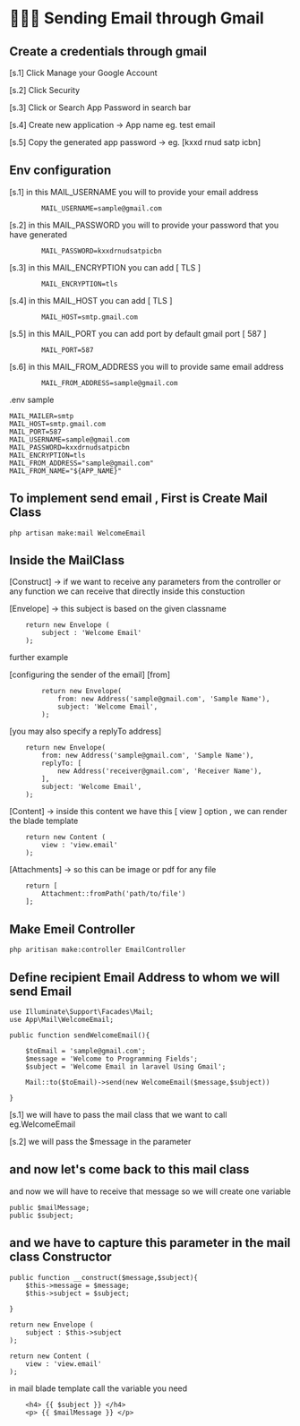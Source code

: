 <h1> 🚀🚀🚀 Sending Email through Gmail </h1>

## Create a credentials through gmail

<p> [s.1] Click Manage your Google Account</p>

<p> [s.2] Click Security </p>

<p> [s.3] Click or Search App Password in search bar </p>

<p> [s.4] Create new application -> App name eg. test email </p>

<p> [s.5] Copy the generated app password -> eg. [kxxd rnud satp icbn] </p>

## Env configuration

<p>    [s.1] in this MAIL_USERNAME you will to provide your email address </p>
            
            MAIL_USERNAME=sample@gmail.com

<p>    [s.2] in this MAIL_PASSWORD you will to provide your password that you have generated </p>

            MAIL_PASSWORD=kxxdrnudsatpicbn

<p>    [s.3] in this MAIL_ENCRYPTION you can add [ TLS ] </p>

            MAIL_ENCRYPTION=tls

<p>    [s.4] in this MAIL_HOST you can add [ TLS ] </p>

            MAIL_HOST=smtp.gmail.com

<p>    [s.5] in this MAIL_PORT you can add port by default gmail port [ 587 ] </p>

            MAIL_PORT=587


<p>    [s.6] in this MAIL_FROM_ADDRESS you will to provide same email address </p>
    
            MAIL_FROM_ADDRESS=sample@gmail.com
        

<p>  .env sample </p>

    MAIL_MAILER=smtp
    MAIL_HOST=smtp.gmail.com
    MAIL_PORT=587
    MAIL_USERNAME=sample@gmail.com
    MAIL_PASSWORD=kxxdrnudsatpicbn
    MAIL_ENCRYPTION=tls
    MAIL_FROM_ADDRESS="sample@gmail.com"
    MAIL_FROM_NAME="${APP_NAME}"


## To implement send email , First is Create Mail Class 

    php artisan make:mail WelcomeEmail

## Inside the MailClass

<p> [Construct] -> if we want to receive any parameters from the controller 
    or any function we can receive that directly inside this constuction </p>


<p> [Envelope] -> this subject is based on the given classname </p>

        return new Envelope (
            subject : 'Welcome Email'
        );

<p> further example </p>

<p>    [configuring the sender of the email] [from] </p>

            return new Envelope(
                from: new Address('sample@gmail.com', 'Sample Name'),
                subject: 'Welcome Email',
            );


<p>     [you may also specify a replyTo address] </p>

        return new Envelope(
            from: new Address('sample@gmail.com', 'Sample Name'),
            replyTo: [
                new Address('receiver@gmail.com', 'Receiver Name'),
            ],
            subject: 'Welcome Email',
        );




<p>   [Content] -> inside this content we have this [ view ] option , we can render the blade template </p>

        return new Content (
            view : 'view.email'
        );


<p>    [Attachments] -> so this can be image or pdf for any file </p>

        return [
            Attachment::fromPath('path/to/file')
        ];

    

## Make Emeil Controller

    php aritisan make:controller EmailController

## Define recipient Email Address to whom we will send Email

    use Illuminate\Support\Facades\Mail;
    use App\Mail\WelcomeEmail;

    public function sendWelcomeEmail(){

        $toEmail = 'sample@gmail.com';
        $message = 'Welcome to Programming Fields';
        $subject = 'Welcome Email in laravel Using Gmail';

        Mail::to($toEmail)->send(new WelcomeEmail($message,$subject))

    }


<p>     [s.1] we will have to pass the mail class that we want to call eg.WelcomeEmail </p>
<p>     [s.2] we will pass the $message in the parameter </p>




## and now let's come back to this mail class

<p>    and now we will have to receive that message so we will create one variable  </p>

    public $mailMessage;
    public $subject;


## and we have to capture this parameter in the mail class Constructor

    public function __construct($message,$subject){
        $this->message = $message;
        $this->subject = $subject;

    }

    return new Envelope (
        subject : $this->subject
    );

    return new Content (
        view : 'view.email'
    );

<p>    in mail blade template call the variable you need </p>

        <h4> {{ $subject }} </h4>
        <p> {{ $mailMessage }} </p>



